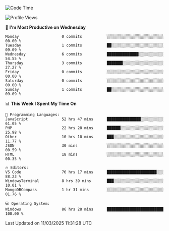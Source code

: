 <!--START_SECTION:waka-->
![Code Time](http://img.shields.io/badge/Code%20Time-4%2C342%20hrs%2027%20mins-blue)

![Profile Views](http://img.shields.io/badge/Profile%20Views-0-blue)

📅 **I'm Most Productive on Wednesday** 

```text
Monday                   0 commits           ░░░░░░░░░░░░░░░░░░░░░░░░░   00.00 % 
Tuesday                  1 commits           ██░░░░░░░░░░░░░░░░░░░░░░░   09.09 % 
Wednesday                6 commits           ██████████████░░░░░░░░░░░   54.55 % 
Thursday                 3 commits           ███████░░░░░░░░░░░░░░░░░░   27.27 % 
Friday                   0 commits           ░░░░░░░░░░░░░░░░░░░░░░░░░   00.00 % 
Saturday                 0 commits           ░░░░░░░░░░░░░░░░░░░░░░░░░   00.00 % 
Sunday                   1 commits           ██░░░░░░░░░░░░░░░░░░░░░░░   09.09 % 
```


📊 **This Week I Spent My Time On** 

```text
💬 Programming Languages: 
JavaScript               52 hrs 47 mins      ███████████████░░░░░░░░░░   61.05 % 
PHP                      22 hrs 28 mins      ██████░░░░░░░░░░░░░░░░░░░   25.98 % 
Other                    10 hrs 10 mins      ███░░░░░░░░░░░░░░░░░░░░░░   11.77 % 
JSON                     30 mins             ░░░░░░░░░░░░░░░░░░░░░░░░░   00.59 % 
HTML                     18 mins             ░░░░░░░░░░░░░░░░░░░░░░░░░   00.35 % 

🔥 Editors: 
VS Code                  76 hrs 17 mins      ██████████████████████░░░   88.23 % 
WindowsTerminal          8 hrs 39 mins       ███░░░░░░░░░░░░░░░░░░░░░░   10.01 % 
MongoDBCompass           1 hr 31 mins        ░░░░░░░░░░░░░░░░░░░░░░░░░   01.76 % 

💻 Operating System: 
Windows                  86 hrs 28 mins      █████████████████████████   100.00 % 
```


 Last Updated on 11/03/2025 11:31:28 UTC
<!--END_SECTION:waka-->
